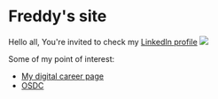 # Freddy's site
Hello all,
You're invited to check my [LinkedIn profile](https://www.linkedin.com/in/freddyadiv/)
![](https://media.licdn.com/dms/image/C4D03AQG2PCZZ21tV5Q/profile-displayphoto-shrink_400_400/0/1654513183354?e=1681344000&v=beta&t=lnbBpJjMLU2PiUXxENAMAisDGl93npqwvAPIN4sAlg4)


Some of my point of interest:
* [My digital career page](https://paths.careers)
* [OSDC](https://osdc.code-maven.com)

